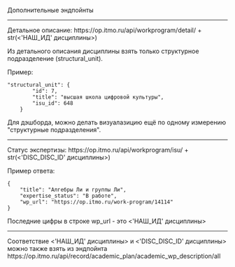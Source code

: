 Дополнительные эндпойнты
<hr>
Детальное описание:
https://op.itmo.ru/api/workprogram/detail/ + str(<'НАШ_ИД' дисциплины>)

Из детального описания дисциплины взять только структурное подразделение (structural_unit).

Пример:
```
"structural_unit": {
        "id": 7,
        "title": "высшая школа цифровой культуры",
        "isu_id": 648
    }
```

Для дэшборда, можно делать визуалазицию ещё по одному измерению "структурные подразделения".

<hr>
Статус экспертизы:
https://op.itmo.ru/api/workprogram/isu/ + str(<'DISC_DISC_ID' дисциплины>)

Пример ответа:
```
{
    "title": "Алгебры Ли и группы Ли",
    "expertise_status": "В работе",
    "wp_url": "https://op.itmo.ru/work-program/14114"
}
```

Последние цифры в строке wp_url - это <'НАШ_ИД' дисциплины>
<hr>
Соответствие <'НАШ_ИД' дисциплины> и <'DISC_DISC_ID' дисциплины> можно также взять из эндпойнта 
https://op.itmo.ru/api/record/academic_plan/academic_wp_description/all